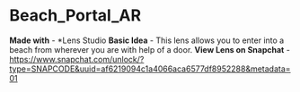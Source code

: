 # Beach_Portal_AR
**Made with** - *Lens Studio
**Basic Idea** - This lens allows you to enter into a beach from wherever you are with help of a door.
**View Lens on Snapchat** - https://www.snapchat.com/unlock/?type=SNAPCODE&uuid=af6219094c1a4066aca6577df8952288&metadata=01
